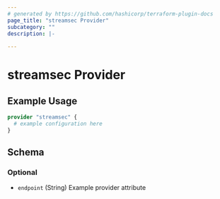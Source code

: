 ```yaml
---
# generated by https://github.com/hashicorp/terraform-plugin-docs
page_title: "streamsec Provider"
subcategory: ""
description: |-
  
---
```


# streamsec Provider



## Example Usage

```terraform
provider "streamsec" {
  # example configuration here
}
```

<!-- schema generated by tfplugindocs -->
## Schema

### Optional

- `endpoint` (String) Example provider attribute
